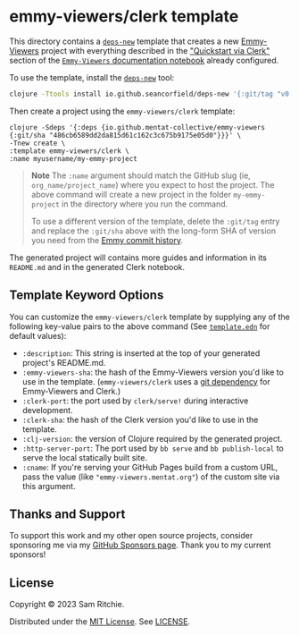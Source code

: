 # emmy-viewers/clerk template

This directory contains a [`deps-new`][deps-new-url] template that creates a new
[Emmy-Viewers][emmy-viewers-url] project with everything described in the
["Quickstart via Clerk"](https://emmy-viewers.mentat.org/#quickstart-via-clerk)
section of the [`Emmy-Viewers` documentation notebook][emmy-viewers-notebook]
already configured.

To use the template, install the [`deps-new`][deps-new-url] tool:

```sh
clojure -Ttools install io.github.seancorfield/deps-new '{:git/tag "v0.5.0"}' :as new
```

Then create a project using the `emmy-viewers/clerk` template:

```
clojure -Sdeps '{:deps {io.github.mentat-collective/emmy-viewers {:git/sha "486cb6589dd2da815d61c162c3c675b9175e05d0"}}}' \
-Tnew create \
:template emmy-viewers/clerk \
:name myusername/my-emmy-project
```

> **Note**
> The `:name` argument should match the GitHub slug (ie,
> `org_name/project_name`) where you expect to host the project. The above
> command will create a new project in the folder `my-emmy-project` in the
> directory where you run the command.
>
> To use a different version of the template, delete the `:git/tag` entry and
> replace the `:git/sha` above with the long-form SHA of version you need from
> the [Emmy commit
> history](https://github.com/mentat-collective/emmy-viewers/commits/main).

The generated project will contains more guides and information in its
`README.md` and in the generated Clerk notebook.

## Template Keyword Options

You can customize the `emmy-viewers/clerk` template by supplying any of the
following key-value pairs to the above command (See
[`template.edn`][template-edn-url] for default values):

- `:description`: This string is inserted at the top of your generated project's
  README.md.
- `:emmy-viewers-sha`: the hash of the Emmy-Viewers version you'd like to use in
  the template. (`emmy-viewers/clerk` uses a [git
  dependency](https://clojure.org/news/2018/01/05/git-deps) for Emmy-Viewers and
  Clerk.)
- `:clerk-port`: the port used by `clerk/serve!` during interactive development.
- `:clerk-sha`: the hash of the Clerk version you'd like to use in the template.
- `:clj-version`: the version of Clojure required by the generated project.
- `:http-server-port`: The port used by `bb serve` and `bb publish-local` to
  serve the local statically built site.
- `:cname`: If you're serving your GitHub Pages build from a custom URL, pass
  the value (like `"emmy-viewers.mentat.org"`) of the custom site via this
  argument.

## Thanks and Support

To support this work and my other open source projects, consider sponsoring me
via my [GitHub Sponsors page](https://github.com/sponsors/sritchie). Thank you
to my current sponsors!

## License

Copyright © 2023 Sam Ritchie.

Distributed under the [MIT License](LICENSE). See [LICENSE](LICENSE).

[clojars-url]: https://clojars.org/org.mentat/emmy
[clerk-url]: https://clerk.vision
[deps-new-url]: https://github.com/seancorfield/deps-new
[emmy-viewers-url]: https://github.com/mentat-collective/emmy-viewers
[emmy-viewers-notebook]: https://emmy-viewers.mentat.org
[shadow-url]: https://shadow-cljs.github.io/docs/UsersGuide.html
[template-edn-url]: https://github.com/mentat-collective/emmy-viewers/blob/main/resources/emmy-viewers/clerk/template.edn
